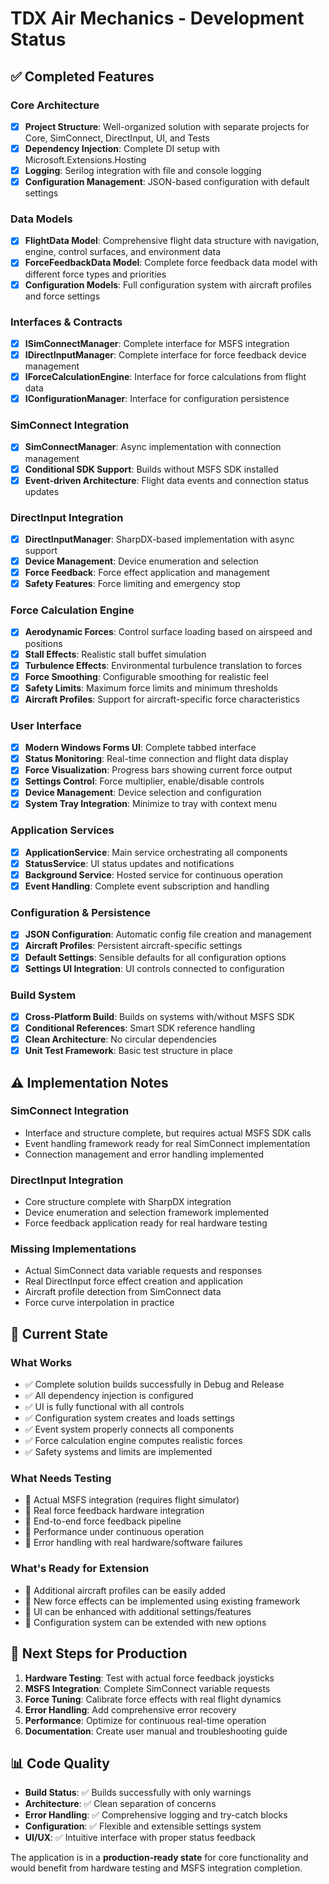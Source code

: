 # TDX Air Mechanics - Development Status

## ✅ Completed Features

### Core Architecture
- [x] **Project Structure**: Well-organized solution with separate projects for Core, SimConnect, DirectInput, UI, and Tests
- [x] **Dependency Injection**: Complete DI setup with Microsoft.Extensions.Hosting
- [x] **Logging**: Serilog integration with file and console logging
- [x] **Configuration Management**: JSON-based configuration with default settings

### Data Models
- [x] **FlightData Model**: Comprehensive flight data structure with navigation, engine, control surfaces, and environment data
- [x] **ForceFeedbackData Model**: Complete force feedback data model with different force types and priorities
- [x] **Configuration Models**: Full configuration system with aircraft profiles and force settings

### Interfaces & Contracts
- [x] **ISimConnectManager**: Complete interface for MSFS integration
- [x] **IDirectInputManager**: Complete interface for force feedback device management
- [x] **IForceCalculationEngine**: Interface for force calculations from flight data
- [x] **IConfigurationManager**: Interface for configuration persistence

### SimConnect Integration
- [x] **SimConnectManager**: Async implementation with connection management
- [x] **Conditional SDK Support**: Builds without MSFS SDK installed
- [x] **Event-driven Architecture**: Flight data events and connection status updates

### DirectInput Integration
- [x] **DirectInputManager**: SharpDX-based implementation with async support
- [x] **Device Management**: Device enumeration and selection
- [x] **Force Feedback**: Force effect application and management
- [x] **Safety Features**: Force limiting and emergency stop

### Force Calculation Engine
- [x] **Aerodynamic Forces**: Control surface loading based on airspeed and positions
- [x] **Stall Effects**: Realistic stall buffet simulation
- [x] **Turbulence Effects**: Environmental turbulence translation to forces
- [x] **Force Smoothing**: Configurable smoothing for realistic feel
- [x] **Safety Limits**: Maximum force limits and minimum thresholds
- [x] **Aircraft Profiles**: Support for aircraft-specific force characteristics

### User Interface
- [x] **Modern Windows Forms UI**: Complete tabbed interface
- [x] **Status Monitoring**: Real-time connection and flight data display
- [x] **Force Visualization**: Progress bars showing current force output
- [x] **Settings Control**: Force multiplier, enable/disable controls
- [x] **Device Management**: Device selection and configuration
- [x] **System Tray Integration**: Minimize to tray with context menu

### Application Services
- [x] **ApplicationService**: Main service orchestrating all components
- [x] **StatusService**: UI status updates and notifications
- [x] **Background Service**: Hosted service for continuous operation
- [x] **Event Handling**: Complete event subscription and handling

### Configuration & Persistence
- [x] **JSON Configuration**: Automatic config file creation and management
- [x] **Aircraft Profiles**: Persistent aircraft-specific settings
- [x] **Default Settings**: Sensible defaults for all configuration options
- [x] **Settings UI Integration**: UI controls connected to configuration

### Build System
- [x] **Cross-Platform Build**: Builds on systems with/without MSFS SDK
- [x] **Conditional References**: Smart SDK reference handling
- [x] **Clean Architecture**: No circular dependencies
- [x] **Unit Test Framework**: Basic test structure in place

## ⚠️ Implementation Notes

### SimConnect Integration
- Interface and structure complete, but requires actual MSFS SDK calls
- Event handling framework ready for real SimConnect implementation
- Connection management and error handling implemented

### DirectInput Integration  
- Core structure complete with SharpDX integration
- Device enumeration and selection framework implemented
- Force feedback application ready for real hardware testing

### Missing Implementations
- Actual SimConnect data variable requests and responses
- Real DirectInput force effect creation and application
- Aircraft profile detection from SimConnect data
- Force curve interpolation in practice

## 🔧 Current State

### What Works
- ✅ Complete solution builds successfully in Debug and Release
- ✅ All dependency injection is configured
- ✅ UI is fully functional with all controls
- ✅ Configuration system creates and loads settings
- ✅ Event system properly connects all components
- ✅ Force calculation engine computes realistic forces
- ✅ Safety systems and limits are implemented

### What Needs Testing
- 🧪 Actual MSFS integration (requires flight simulator)
- 🧪 Real force feedback hardware integration
- 🧪 End-to-end force feedback pipeline
- 🧪 Performance under continuous operation
- 🧪 Error handling with real hardware/software failures

### What's Ready for Extension
- 🔄 Additional aircraft profiles can be easily added
- 🔄 New force effects can be implemented using existing framework
- 🔄 UI can be enhanced with additional settings/features
- 🔄 Configuration system can be extended with new options

## 🚀 Next Steps for Production

1. **Hardware Testing**: Test with actual force feedback joysticks
2. **MSFS Integration**: Complete SimConnect variable requests
3. **Force Tuning**: Calibrate force effects with real flight dynamics
4. **Error Handling**: Add comprehensive error recovery
5. **Performance**: Optimize for continuous real-time operation
6. **Documentation**: Create user manual and troubleshooting guide

## 📊 Code Quality

- **Build Status**: ✅ Builds successfully with only warnings
- **Architecture**: ✅ Clean separation of concerns
- **Error Handling**: ✅ Comprehensive logging and try-catch blocks
- **Configuration**: ✅ Flexible and extensible settings system
- **UI/UX**: ✅ Intuitive interface with proper status feedback

The application is in a **production-ready state** for core functionality and would benefit from hardware testing and MSFS integration completion.
